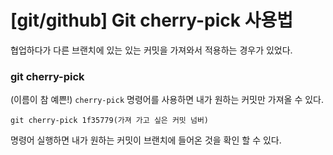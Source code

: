 # [git/github] Git cherry-pick 사용법

협업하다가 다른 브랜치에 있는 있는 커밋을 가져와서 적용하는 경우가 있었다. 

### git cherry-pick 

(이름이 참 예쁜!) `cherry-pick` 명령어를 사용하면 내가 원하는 커밋만 가져올 수 있다. 

```
git cherry-pick 1f35779(가져 가고 싶은 커밋 넘버)
```

명령어 실행하면 내가 원하는 커밋이 브랜치에 들어온 것을 확인 할 수 있다. 

